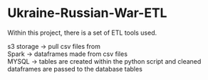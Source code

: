 # Ukraine-Russian-War-ETL

Within this project, there is a set of ETL tools used.

s3 storage -> pull csv files from <br/>
Spark -> dataframes made from csv files<br/>
MYSQL -> tables are created within the python script and cleaned dataframes are passed to the database tables<br/>
